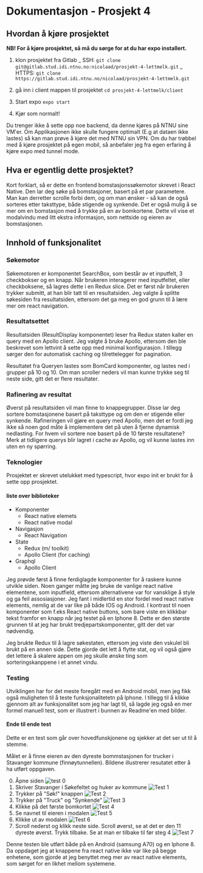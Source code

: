 # Dokumentasjon - Prosjekt 4

## Hvordan å kjøre prosjektet

**NB! For å kjøre prosjektet, så må du sørge for at du har expo installert.**

1. klon prosjektet fra Gitlab
   _ SSH:
   `git clone git@gitlab.stud.idi.ntnu.no:nicolaad/prosjekt-4-lettmelk.git`
   _ HTTPS:
   `git clone https://gitlab.stud.idi.ntnu.no/nicolaad/prosjekt-4-lettmelk.git`

2. gå inn i client mappen til prosjektet
   `cd prosjekt-4-lettmelk/client`
3. Start expo
   `expo start`
4. Kjør som normalt!

Du trenger ikke å sette opp noe backend, da denne kjøres på NTNU sine VM'er. Om Applikasjonen ikke skulle fungere optimalt (E.g at dataen ikke lastes) så kan man prøve å kjøre det med NTNU sin VPN. Om du har trøbbel med å kjøre prosjektet på egen mobil, så anbefaler jeg fra egen erfaring å kjøre expo med tunnel mode.

## Hva er egentlig dette prosjektet?

Kort forklart, så er dette en frontend bomstasjonssøkemotor skrevet i React Native. Den lar deg søke på bomstasjoner, basert på et par parametere. Man kan derretter scrolle forbi dem, og om man ønsker - så kan de også sorteres etter taksttype, både stigende og synkende. Det er også mulig å se mer om en bomstasjon med å trykke på en av bomkortene. Dette vil vise et modalvindu med litt ekstra informasjon, som nettside og eieren av bomstasjonen.

## Innhold of funksjonalitet

### Søkemotor

Søkemotoren er komponentet SearchBox, som består av et inputfelt, 3 checkbokser og en knapp. Når brukeren interagerer med inputfeltet, eller checkboksene, så lagres dette i en Redux slice. Det er først når brukeren trykker submitt, at han blir tatt til en resultatsiden. Jeg valgte å splitte søkesiden fra resultatsiden, ettersom det ga meg en god grunn til å lære mer om react navigation.

### Resultatsettet

Resultatsiden (ResultDisplay komponentet) leser fra Redux staten kaller en query med en Apollo client. Jeg valgte å bruke Apollo, ettersom den ble beskrevet som lettvint å sette opp med minimal konfigurasjon. I tillegg sørger den for automatisk caching og tilrettelegger for pagination.

Resultatet fra Queryen lastes som BomCard komponenter, og lastes ned i grupper på 10 og 10. Om man scroller neders vil man kunne trykke seg til neste side, gitt det er flere resultater.

### Rafinering av resultat

Øverst på resultatsiden vil man finne to knappegrupper. Disse lar deg sortere bomstasjonene basert på taksttype og om den er stigende eller synkende. Rafineringen vil gjøre en query med Apollo, men det er fordi jeg ikke så noen god måte å implementere det på uten å fjerne dynamisk nedlasting. For hvem vil sortere noe basert på de 10 første resultatene? Merk at tidligere querys blir lagret i cache av Apollo, og vil kunne lastes inn uten en ny spørring.

### Teknologier

Prosjektet er skrevet utelukket med typescript, hvor expo init er brukt for å sette opp prosjektet.

#### liste over biblioteker

- Komponenter
  - React native elemets
  - React native modal
- Navigasjon
  - React Navigation
- State
  - Redux (m/ toolkit)
  - Apollo Client (for caching)
- Graphql
  - Apollo Client

Jeg prøvde først å finne ferdiglagde komponenter for å raskere kunne utvikle siden. Noen ganger måtte jeg bruke de vanlige react native elementene, som inputfield, ettersom alternativene var for vansklige å style og ga feil assosiasjoner. Jeg fant i midlertid en stor fordel med react native elements, nemlig at de var like på både IOS og Android. I kontrast til noen komponenter som f.eks React native buttons, som bare viste en klikkbar tekst framfor en knapp når jeg testet på en Iphone 8. Dette er den største grunnen til at jeg har brukt tredjepartskomponenter, gitt der det var nødvendig.

Jeg brukte Redux til å lagre søkestaten, ettersom jeg viste den vskulel bli brukt på en annen side. Dette gjorde det lett å flytte stat, og vil også gjøre det lettere å skalere appen om jeg skulle ønske ting som sorteringskanppene i et annet vindu.

### Testing

Utviklingen har for det meste foregått med en Android mobil, men jeg fikk også muligheten til å teste funksjonalitetetn på Iphone. I tillegg til å klikke gjennom alt av funksjonalitet som jeg har lagt til, så lagde jeg også en mer formel manuell test, som er illustrert i bunnen av Readme'en med bilder.

#### Ende til ende test

Dette er en test som går over hovedfunskjonene og sjekker at det ser ut til å stemme.

Målet er å finne eieren av den dyreste bommstasjonen for trucker i Stavanger kommune (finnøytunnellen). Bildene illustrerer resutatet etter å ha utført oppgaven.

0. Åpne siden
   ![test 0](./test/images/0.png)
1. Skriver Stavanger i Søkefeltet og huker av kommune
   ![Test 1](./test/images/1.png)
2. Trykker på "Søk!" knappen
   ![Test 2](./test/images/2.png)
3. Trykker på "Truck" og "Synkende"
   ![Test 3](./test/images/3.png)
4. Klikke på det første bomkortet
   ![Test 4](./test/images/4.png)
5. Se navnet til eieren i modalen
   ![Test 5](./test/images/5.png)
6. Klikke ut av modalen
   ![Test 6](./test/images/6.png)
7. Scroll nederst og klikk neste side. Scroll øverst, se at det er den 11 dyreste øverst. Trykk tilbake. Se at man er tilbake til før steg 4
   ![Test 7](./test/images/7.png)

Denne testen ble utført både på en Android (samsung A70) og en Iphone 8. Da oppdaget jeg at knappene fra react native ikke var like på begge enhetene, som gjorde at jeg benyttet meg mer av react native elements, som sørget for en likhet mellom systemene.
